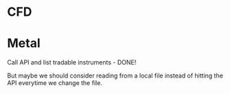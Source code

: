 # CFD

# Metal

<MetalInstrumentListComponent type="METAL" />

<section class="todo">

Call API and list tradable instruments - DONE!

But maybe we should consider reading from a local file instead of hitting the API everytime we change the file.

</section>

<script setup>
import MetalInstrumentListComponent from '../../../.vitepress/components/oanda/MetalInstrumentListComponent.vue';
</script>